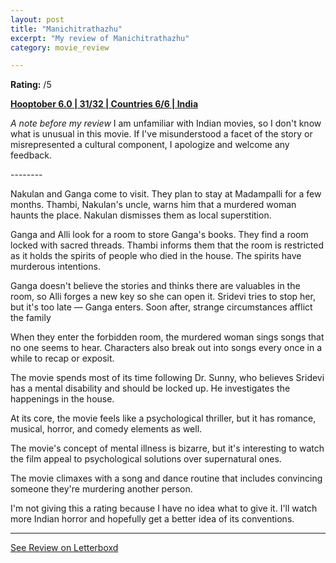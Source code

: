 ```yaml
---
layout: post
title: "Manichitrathazhu"
excerpt: "My review of Manichitrathazhu"
category: movie_review

---
```


**Rating:** /5

<b><a href="https://boxd.it/pPVYg/detail" title="Hooptober 6.0 | 31/32 | Countries 6/6 | India">Hooptober 6.0 | 31/32 | Countries 6/6 | India</a></b>

<i>A note before my review</i>
I am unfamiliar with Indian movies, so I don't know what is unusual in this movie. If I've misunderstood a facet of the story or misrepresented a cultural component, I apologize and welcome any feedback.

-------- 

Nakulan and Ganga come to visit. They plan to stay at Madampalli for a few months. Thambi, Nakulan's uncle, warns him that a murdered woman haunts the place. Nakulan dismisses them as local superstition.

Ganga and Alli look for a room to store Ganga's books. They find a room locked with sacred threads. Thambi informs them that the room is restricted as it holds the spirits of people who died in the house. The spirits have murderous intentions.

Ganga doesn't believe the stories and thinks there are valuables in the room, so Alli forges a new key so she can open it. Sridevi tries to stop her, but it's too late — Ganga enters. Soon after, strange circumstances afflict the family

When they enter the forbidden room, the murdered woman sings songs that no one seems to hear. Characters also break out into songs every once in a while to recap or exposit.

The movie spends most of its time following Dr. Sunny, who believes Sridevi has a mental disability and should be locked up. He investigates the happenings in the house.

At its core, the movie feels like a psychological thriller, but it has romance, musical, horror, and comedy elements as well.

The movie's concept of mental illness is bizarre, but it's interesting to watch the film appeal to psychological solutions over supernatural ones.

The movie climaxes with a song and dance routine that includes convincing someone they're murdering another person.

I'm not giving this a rating because I have no idea what to give it. I'll watch more Indian horror and hopefully get a better idea of its conventions.

<hr>

[See Review on Letterboxd](https://boxd.it/6bpRDH)
